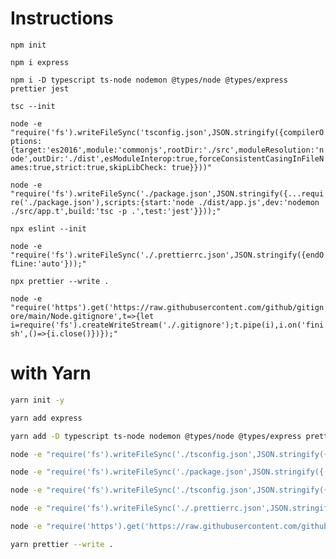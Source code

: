 # Instructions

`npm init`

`npm i express`

`npm i -D typescript ts-node nodemon @types/node @types/express prettier jest`

`tsc --init`

`node -e "require('fs').writeFileSync('tsconfig.json',JSON.stringify({compilerOptions:{target:'es2016',module:'commonjs',rootDir:'./src',moduleResolution:'node',outDir:'./dist',esModuleInterop:true,forceConsistentCasingInFileNames:true,strict:true,skipLibCheck: true}}))"`

`node -e "require('fs').writeFileSync('./package.json',JSON.stringify({...require('./package.json'),scripts:{start:'node ./dist/app.js',dev:'nodemon ./src/app.t',build:'tsc -p .',test:'jest'}}));"`

`npx eslint --init`

`node -e "require('fs').writeFileSync('./.prettierrc.json',JSON.stringify({endOfLine:'auto'}));"`

`npx prettier --write .`

`node -e "require('https').get('https://raw.githubusercontent.com/github/gitignore/main/Node.gitignore',t=>{let i=require('fs').createWriteStream('./.gitignore');t.pipe(i),i.on('finish',()=>{i.close()})});"`


# with Yarn

```bash
yarn init -y

yarn add express

yarn add -D typescript ts-node nodemon @types/node @types/express prettier jest eslint @typescript-eslint/eslint-plugin @typescript-eslint/parser

node -e "require('fs').writeFileSync('./tsconfig.json',JSON.stringify({compilerOptions:{target:'es2016',module:'commonjs',rootDir:'./src',moduleResolution:'node',outDir:'./dist',esModuleInterop:true,forceConsistentCasingInFileNames:true,strict:true,skipLibCheck: true}}))"

node -e "require('fs').writeFileSync('./package.json',JSON.stringify({...require('./package.json'),scripts:{start:'node ./dist/app.js',dev:'nodemon ./src/app.t',build:'tsc -p .',test:'jest'}}));"

node -e "require('fs').writeFileSync('./tsconfig.json',JSON.stringify({env:{browser:true,es2021:true},extends:['eslint:recommended','plugin:@typescript-eslint/recommended'],parser:'@typescript-eslint/parser',parserOptions:{ecmaVersion:'latest',sourceType:'module'},plugins:['@typescript-eslint'],rules:{}}))"

node -e "require('fs').writeFileSync('./.prettierrc.json',JSON.stringify({endOfLine:'auto'}));"

node -e "require('https').get('https://raw.githubusercontent.com/github/gitignore/main/Node.gitignore',t=>{let i=require('fs').createWriteStream('./.gitignore');t.pipe(i),i.on('finish',()=>{i.close()})});"

yarn prettier --write .
```
